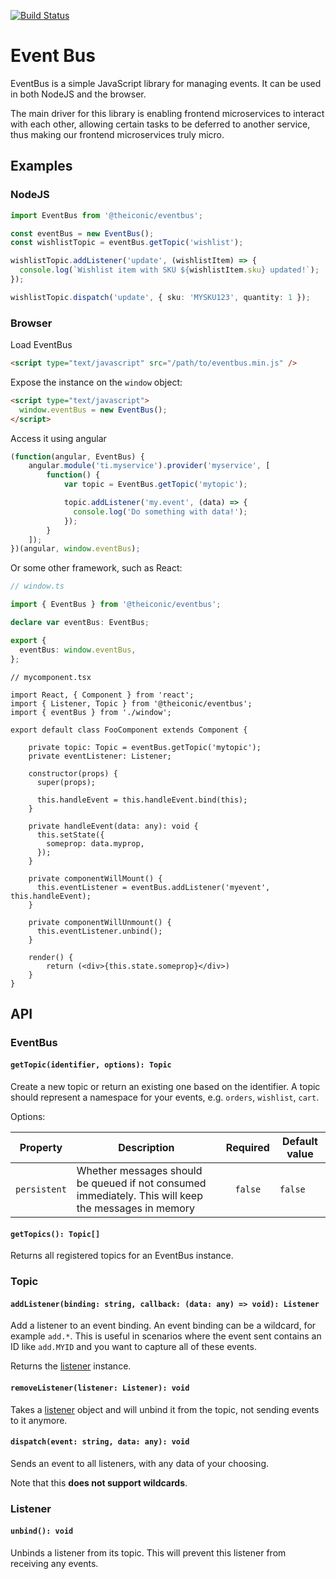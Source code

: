 [![Build Status](https://travis-ci.org/theiconic/event-bus.svg?branch=master)](https://travis-ci.org/theiconic/event-bus)

# Event Bus


EventBus is a simple JavaScript library for managing events. It can be used in both NodeJS and the browser.

The main driver for this library is enabling frontend microservices to interact with each other, allowing certain tasks to be deferred to another service, thus making our frontend microservices truly micro.

## Examples

### NodeJS

```typescript
import EventBus from '@theiconic/eventbus';

const eventBus = new EventBus();
const wishlistTopic = eventBus.getTopic('wishlist');

wishlistTopic.addListener('update', (wishlistItem) => {
  console.log(`Wishlist item with SKU ${wishlistItem.sku} updated!`);
});

wishlistTopic.dispatch('update', { sku: 'MYSKU123', quantity: 1 });
```

### Browser

Load EventBus

```html
<script type="text/javascript" src="/path/to/eventbus.min.js" />
```

Expose the instance on the `window` object:

```html
<script type="text/javascript">
  window.eventBus = new EventBus();
</script>
```

Access it using angular

```javascript
(function(angular, EventBus) {
    angular.module('ti.myservice').provider('myservice', [
        function() {
            var topic = EventBus.getTopic('mytopic');

            topic.addListener('my.event', (data) => {
              console.log('Do something with data!');
            });
        }
    ]);
})(angular, window.eventBus);
```

Or some other framework, such as React:

```typescript
// window.ts

import { EventBus } from '@theiconic/eventbus';

declare var eventBus: EventBus;

export {
  eventBus: window.eventBus,
};
```

```tsx
// mycomponent.tsx

import React, { Component } from 'react';
import { Listener, Topic } from '@theiconic/eventbus';
import { eventBus } from './window';

export default class FooComponent extends Component {
    
    private topic: Topic = eventBus.getTopic('mytopic');
    private eventListener: Listener;

    constructor(props) {
      super(props);

      this.handleEvent = this.handleEvent.bind(this);
    }

    private handleEvent(data: any): void {
      this.setState({
        someprop: data.myprop,
      });
    }

    private componentWillMount() {
      this.eventListener = eventBus.addListener('myevent', this.handleEvent);
    }

    private componentWillUnmount() {
      this.eventListener.unbind();
    }

    render() {
        return (<div>{this.state.someprop}</div>)
    }
}
```

## API

### EventBus

#### `getTopic(identifier, options): Topic`

Create a new topic or return an existing one based on the identifier. A topic should represent a namespace for your events, e.g. `orders`, `wishlist`, `cart`.

Options:

| Property | Description | Required | Default value |
|----------|-------------|:--------:|---------------|
| `persistent` | Whether messages should be queued if not consumed immediately. This will keep the messages in memory | `false` | `false` |

#### `getTopics(): Topic[]`

Returns all registered topics for an EventBus instance.

### Topic

#### `addListener(binding: string, callback: (data: any) => void): Listener`

Add a listener to an event binding. An event binding can be a wildcard, for example `add.*`. This is useful in scenarios where the event sent contains an ID like `add.MYID` and you want to capture all of these events.

Returns the [listener](#listener) instance.

#### `removeListener(listener: Listener): void`

Takes a [listener](#listener) object and will unbind it from the topic, not sending events to it anymore.

#### `dispatch(event: string, data: any): void`

Sends an event to all listeners, with any data of your choosing. 

Note that this **does not support wildcards**.

### Listener

#### `unbind(): void`

Unbinds a listener from its topic. This will prevent this listener from receiving any events.
